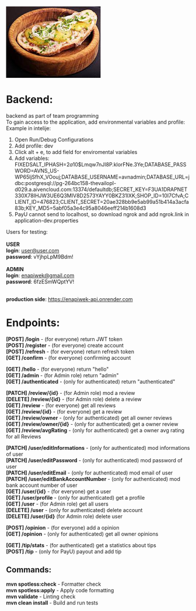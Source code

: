 ![pajda](src/main/resources/pajda.jpg)
# Backend:
backend as part of team programming<br>
To gain access to the application, add environmental variables and profile:
Example in intelije:
1. Open Run/Debug Configurations
2. Add profile: dev
3. Click alt + e, to add field for enviromental variables
4. Add variables:<br> FIXEDSALT_IPHASH=$2a$10$Lmqw7nJI8P.klorFNe.3Ye;DATABASE_PASSWORD=AVNS_US-WP65ljSfhX_VOouj;DATABASE_USERNAME=avnadmin;DATABASE_URL=jdbc:postgresql://pg-264bc158-thevailopl-d029.a.aivencloud.com:13374/defaultdb;SECRET_KEY=F3UA1DRAPNET330X78IHJW3UE6Q3MIV8D2573YAYY0BKZ31IXK;SHOP_ID=10I7CfvA;CLIENT_ID=476823;CLIENT_SECRET=20ae328bb9e5ab99a51b414a3acfa83b;KEY_MD5=5abf05a3e4c95a8046eeff214b1608d3
5. PayU cannot send to localhost, so download ngrok and add ngrok.link in application-dev.properties

Users for testing:<br><br>
**USER**<br>
**login**: user@user.com <br>
**password**: vYjhpLpM9Bdm! <br><br>
**ADMIN**<br>
**login**: enapiwek@gmail.com <br>
**password**: 6fzESmWQptYV! <br><br>


**production side**: https://enapiwek-api.onrender.com

# Endpoints:

**[POST] /login** - (for everyone) return JWT token <br>
**[POST] /register** - (for everyone) create account <br>
**[POST] /refresh** - (for everyone) return refresh token <br>
**[GET] /confirm** - (for everyone) confirming account <br>



**[GET] /hello** - (for everyone) return "hello" <br>
**[GET] /admin** - (for Admin role)  return "admin" <br>
**[GET] /authenticated** - (only for authenticated) return "authenticated"<br>


**[PATCH] /review/{id}** - (for Admin role) mod a review <br>
**[DELETE] /review/{id}** - (for Admin role) delete a review <br>
**[GET] /review** - (for everyone) get all reviews <br>
**[GET] /review/{id}** - (for everyone) get a review <br>
**[GET] /review/owner** - (only for authenticated) get all owner reviews <br>
**[GET] /review/owner/{id}** - (only for authenticated) get a owner review <br>
**[GET] /review/avgRating** - (only for authenticated) get a owner avg rating for all Reviews <br>

**[PATCH] /user/editInformations** - (only for authenticated) mod informations of user <br>
**[PATCH] /user/editPassword** - (only for authenticated) mod password of user <br>
**[PATCH] /user/editEmail** - (only for authenticated) mod email of user <br>
**[PATCH] /user/editBankAccountNumber** - (only for authenticated) mod bank account number of user <br>
**[GET] /user/{id}** - (for everyone)  get a user <br>
**[GET] /user/profile** - (only for authenticated) get a profile<br>
**[GET] /user** - (for Admin role) get all users <br>
**[DELETE] /user** - (only for authenticated) delete account <br>
**[DELETE] /user/{id}** (for Admin role) delete user <br>


**[POST] /opinion** - (for everyone) add a opinion <br>
**[GET] /opinion** - (only for authenticated) get all owner opinions <br>



**[GET] /tip/stats** - (for authenticated) get a statistics about tips <br>
**[POST] /tip** - (only for PayU) payout and add tip<br>


## Commands:
**mvn spotless:check** - Formatter check <br>
**mvn spotless:apply** - Apply code formatting<br>
**mvn validate** - Linting check <br>
**mvn clean install** - Build and run tests <br>